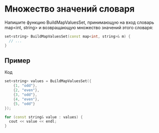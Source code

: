 # Множество значений словаря

Напишите функцию BuildMapValuesSet, принимающую на вход словарь map<int, string> и возвращающую множество значений этого словаря:

```C++
set<string> BuildMapValuesSet(const map<int, string>& m) {
  // ...
}
```

## Пример

Код

```C++
set<string> values = BuildMapValuesSet({
    {1, "odd"},
    {2, "even"},
    {3, "odd"},
    {4, "even"},
    {5, "odd"}
});

for (const string& value : values) {
  cout << value << endl;
}
```

